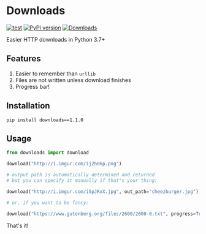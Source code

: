 # Downloads

[![test](https://github.com/audy/downloads/workflows/test/badge.svg)](https://github.com/audy/downloads/actions?query=workflow%3Atest)
[![PyPI version](https://badge.fury.io/py/downloads.svg)](https://pypi.org/project/downloads/)
[![Downloads](https://pepy.tech/badge/downloads/month)](https://pepy.tech/project/downloads)

Easier HTTP downloads in Python 3.7+

## Features

1. Easier to remember than `urllib`
2. Files are not written unless download finishes
3. Progress bar!

## Installation

```
pip install downloads==1.1.0
```

## Usage

```python
from downloads import download

download("http://i.imgur.com/ij2h06p.png")

# output path is automatically determined and returned
# but you can specify it manually if that"s your thing:

download("http://i.imgur.com/i5pJRxX.jpg", out_path="cheezburger.jpg")

# or, if you want to be fancy:

download("https://www.gutenberg.org/files/2600/2600-0.txt", progress=True)
```

That's it!
